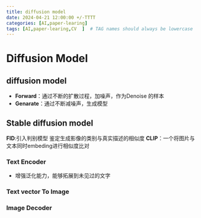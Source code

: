 ```yaml
---
title: diffusion model
date: 2024-04-21 12:00:00 +/-TTTT
categories: [AI,paper-learing]
tags: [AI,paper-learing,CV  ]  # TAG names should always be lowercase
---
```


# Diffusion Model

## diffusion model
* **Forward**：通过不断的扩散过程，加噪声，作为Denoise 的样本
* **Genarate**：通过不断减噪声，生成模型

## Stable diffusion model
**FID**:引入判别模型 鉴定生成影像的类别与真实描述的相似度
**CLIP**：一个将图片与文本同时embeding进行相似度比对
### Text Encoder
* 增强泛化能力，能够拓展到未见过的文字

### Text vector To Image



### Image Decoder
